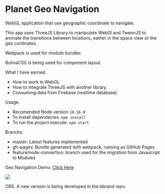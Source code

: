 # Planet Geo Navigation 


WebGL application that use geographic coordinate to navigate.

This app uses ThreeJS Library to manipulate WebGl and TweenJS to animate the transitions between locations, eather in the space view or the geo cordinates.

Webpack is used for module bundler.

BulmaCSS is being used for component layout.

What I have earned.
  * How to work in WebGL
  * How to integrate ThreeJS with another library.
  * Consuming data from Firebase (realtime database)
  

Usage.

  * Recomended Node version ```10.16.0```
  * To install dependecies: ```npm install```
  * To run the project execute: ```npm start```

Branchs:

 * master: Latest features implemented
 * gh-pages: Bundle generated with webpack, running as GitHub Pages
 * feature/node-convertion: branch used for the migration from Javascript to Modules 

Geo Navigation Demo: [Click Here](https://marcelosevergnini.github.io/geo-navigation)

![](name-of-giphy.gif)

OBS.
  A new version is being developed in the bbrand repo. 
